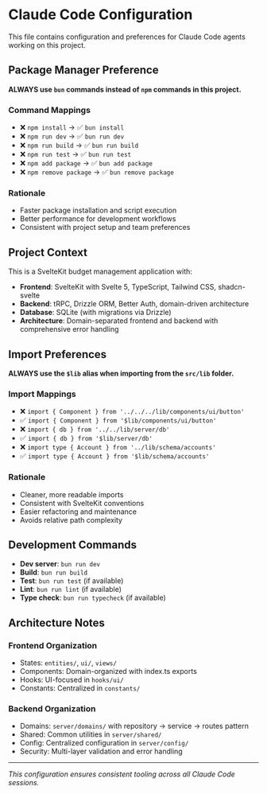 # Claude Code Configuration

This file contains configuration and preferences for Claude Code agents working on this project.

## Package Manager Preference

**ALWAYS use `bun` commands instead of `npm` commands in this project.**

### Command Mappings
- ❌ `npm install` → ✅ `bun install`
- ❌ `npm run dev` → ✅ `bun run dev`
- ❌ `npm run build` → ✅ `bun run build`
- ❌ `npm run test` → ✅ `bun run test`
- ❌ `npm add package` → ✅ `bun add package`
- ❌ `npm remove package` → ✅ `bun remove package`

### Rationale
- Faster package installation and script execution
- Better performance for development workflows
- Consistent with project setup and team preferences

## Project Context

This is a SvelteKit budget management application with:
- **Frontend**: SvelteKit with Svelte 5, TypeScript, Tailwind CSS, shadcn-svelte
- **Backend**: tRPC, Drizzle ORM, Better Auth, domain-driven architecture
- **Database**: SQLite (with migrations via Drizzle)
- **Architecture**: Domain-separated frontend and backend with comprehensive error handling

## Import Preferences

**ALWAYS use the `$lib` alias when importing from the `src/lib` folder.**

### Import Mappings
- ❌ `import { Component } from '../../../lib/components/ui/button'`
- ✅ `import { Component } from '$lib/components/ui/button'`
- ❌ `import { db } from '../../lib/server/db'`
- ✅ `import { db } from '$lib/server/db'`
- ❌ `import type { Account } from '../lib/schema/accounts'`
- ✅ `import type { Account } from '$lib/schema/accounts'`

### Rationale
- Cleaner, more readable imports
- Consistent with SvelteKit conventions
- Easier refactoring and maintenance
- Avoids relative path complexity

## Development Commands

- **Dev server**: `bun run dev`
- **Build**: `bun run build` 
- **Test**: `bun run test` (if available)
- **Lint**: `bun run lint` (if available)
- **Type check**: `bun run typecheck` (if available)

## Architecture Notes

### Frontend Organization
- States: `entities/`, `ui/`, `views/`
- Components: Domain-organized with index.ts exports
- Hooks: UI-focused in `hooks/ui/`
- Constants: Centralized in `constants/`

### Backend Organization  
- Domains: `server/domains/` with repository → service → routes pattern
- Shared: Common utilities in `server/shared/`
- Config: Centralized configuration in `server/config/`
- Security: Multi-layer validation and error handling

---

*This configuration ensures consistent tooling across all Claude Code sessions.*